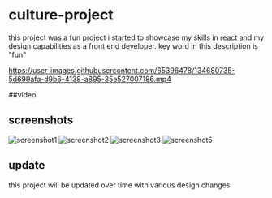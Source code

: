 
# culture-project
this project was a fun project i started to showcase my skills in react and my design capabilities as a front end developer. key word in this description is "fun"


https://user-images.githubusercontent.com/65396478/134680735-5d699afa-d9b6-4138-a895-35e527007186.mp4



##video


## screenshots 
 ![screenshot1](https://user-images.githubusercontent.com/65396478/134680367-032f089d-81e7-48a2-8096-46d28e5e8d71.jpg)
![screenshot2](https://user-images.githubusercontent.com/65396478/134680421-1b5866a7-7199-410c-8561-59ed84445469.jpg)
![screenshot3](https://user-images.githubusercontent.com/65396478/134680452-48896ad7-ab43-46da-995c-6375e99a2678.jpg)
![screenshot5](https://user-images.githubusercontent.com/65396478/134680488-5fa7bfa1-dc0b-41f7-9b63-b0a393d6bfc3.jpg)


 ## update

 this project will be updated over time with various design changes

